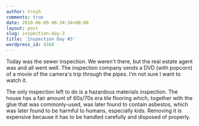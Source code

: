 ```yaml
---
author: troyh
comments: true
date: 2010-06-09 06:34:34+00:00
layout: post
slug: inspection-day-3
title: 'Inspection Day #3'
wordpress_id: 4160
---
```


Today was the sewer inspection. We weren't there, but the real estate agent was and all went well. The inspection company sends a DVD (with popcorn) of a movie of the camera's trip through the pipes. I'm not sure I want to watch it.

The only inspection left to do is a hazardous materials inspection. The house has a fair amount of 60s/70s era tile flooring which, together with the glue that was commonly-used, was later found to contain asbestos, which was later found to be harmful to humans, especially kids. Removing it is expensive because it has to be handled carefully and disposed of properly.
